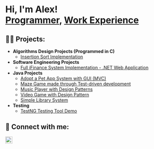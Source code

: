 <h1>Hi, I'm Alex! <br/><a href="https://github.com/alebedev8425">Programmer</a>, <a href="https://www.linkedin.com/in/alexander-lebedev-aa7a4b28a/">Work Experience</a></h1>

<h2>👨‍💻 Projects:</h2>

- <b>Algorithms Design Projects (Programmed in C)</b>
  - [Insertion Sort Implementation](https://github.com/alebedev8425/InsertionSortImplementation)
- <b>Software Engineering Projects</b>
  - [Full iFinance System Implementation - .NET Web Application](https://github.com/alebedev8425/iFINANCEAPP)
- <b>Java Projects</b>
  - [Adopt a Pet App System with GUI (MVC)](https://github.com/alebedev8425/Adopt-Pet-App-System) 
  - [Maze Game made through Test-driven development](https://github.com/alebedev8425/Maze-Game-made-with-Test-Driven-Dev) 
  - [Music Player with Design Patterns](https://github.com/alebedev8425/Music-Player-with-Design-Patterns) 
  - [Video Game with Design Pattern](https://github.com/alebedev8425/MiddleEarth-Video-Game) 
  - [Simple Library System](https://github.com/alebedev8425/Library-Java-System) 
- <b>Testing</b>
  - [TestNG Testing Tool Demo](https://github.com/alebedev8425/TestNGDemo) 

<h2> 🤳 Connect with me:</h2>

[<img align="left" alt="JoshMadakor | LinkedIn" width="22px" src="https://cdn.jsdelivr.net/npm/simple-icons@v3/icons/linkedin.svg" />][linkedin]



[linkedin]: https://www.linkedin.com/in/alexander-lebedev-aa7a4b28a/

<!--
 a ✨ _special_ ✨ repository because its `README.md` (this file) appears on your GitHub profile.

Here are some ideas to get you started:

- 🔭 I’m currently working on ...
- 🌱 I’m currently learning ...
- 👯 I’m looking to collaborate on ...
- 🤔 I’m looking for help with ...
- 💬 Ask me about ...
- 📫 How to reach me: ...
- 😄 Pronouns: ...
- ⚡ Fun fact: ...
-->
